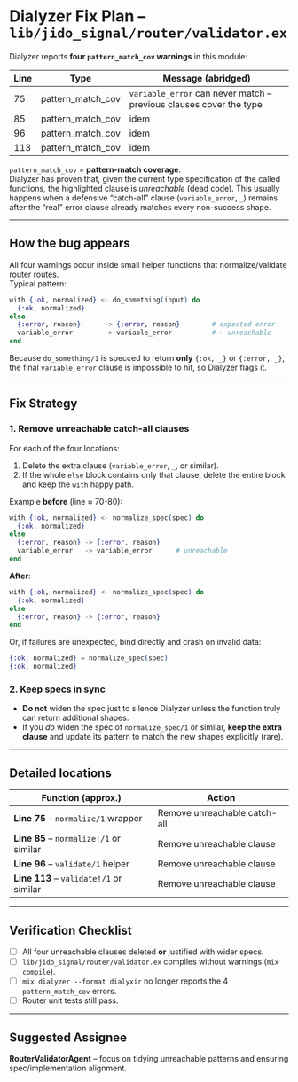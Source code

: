 # Dialyzer Fix Plan – `lib/jido_signal/router/validator.ex`

Dialyzer reports **four `pattern_match_cov` warnings** in this module:

| Line | Type | Message (abridged) |
|------|------|--------------------|
|  75  | pattern_match_cov | `variable_error` can never match – previous clauses cover the type |
|  85  | pattern_match_cov | idem |
|  96  | pattern_match_cov | idem |
| 113  | pattern_match_cov | idem |

`pattern_match_cov` = **pattern-match coverage**.  
Dialyzer has proven that, given the current type specification of the called functions, the highlighted clause is *unreachable* (dead code). This usually happens when a defensive “catch-all” clause (`variable_error`, `_`) remains after the “real” error clause already matches every non-success shape.

---

## How the bug appears

All four warnings occur inside small helper functions that normalize/validate router routes.  
Typical pattern:

```elixir
with {:ok, normalized} <- do_something(input) do
  {:ok, normalized}
else
  {:error, reason}      -> {:error, reason}        # expected error
  variable_error        -> variable_error          # ← unreachable
end
```

Because `do_something/1` is specced to return **only** `{:ok, _}` or `{:error, _}`, the final
`variable_error` clause is impossible to hit, so Dialyzer flags it.

---

## Fix Strategy

### 1. Remove unreachable catch-all clauses

For each of the four locations:

1. Delete the extra clause (`variable_error`, `_`, or similar).
2. If the whole `else` block contains only that clause, delete the entire block and keep the
   `with` happy path.

Example **before** (line ≈ 70-80):

```elixir
with {:ok, normalized} <- normalize_spec(spec) do
  {:ok, normalized}
else
  {:error, reason} -> {:error, reason}
  variable_error   -> variable_error      # unreachable
end
```

**After**:

```elixir
with {:ok, normalized} <- normalize_spec(spec) do
  {:ok, normalized}
else
  {:error, reason} -> {:error, reason}
end
```

Or, if failures are unexpected, bind directly and crash on invalid data:

```elixir
{:ok, normalized} = normalize_spec(spec)
{:ok, normalized}
```

### 2. Keep specs in sync

* **Do not** widen the spec just to silence Dialyzer unless the function truly can return additional shapes.
* If you *do* widen the spec of `normalize_spec/1` or similar, **keep the extra clause** and update its pattern to match the new shapes explicitly (rare).

---

## Detailed locations

| Function (approx.) | Action |
|--------------------|--------|
| **Line 75**  – `normalize/1` wrapper | Remove unreachable catch-all |
| **Line 85**  – `normalize!/1` or similar | Remove unreachable clause |
| **Line 96**  – `validate/1` helper | Remove unreachable clause |
| **Line 113** – `validate!/1` or similar | Remove unreachable clause |

---

## Verification Checklist

- [ ] All four unreachable clauses deleted **or** justified with wider specs.
- [ ] `lib/jido_signal/router/validator.ex` compiles without warnings (`mix compile`).
- [ ] `mix dialyzer --format dialyxir` no longer reports the 4 `pattern_match_cov` errors.
- [ ] Router unit tests still pass.

---

## Suggested Assignee

**RouterValidatorAgent** – focus on tidying unreachable patterns and ensuring spec/implementation alignment.
